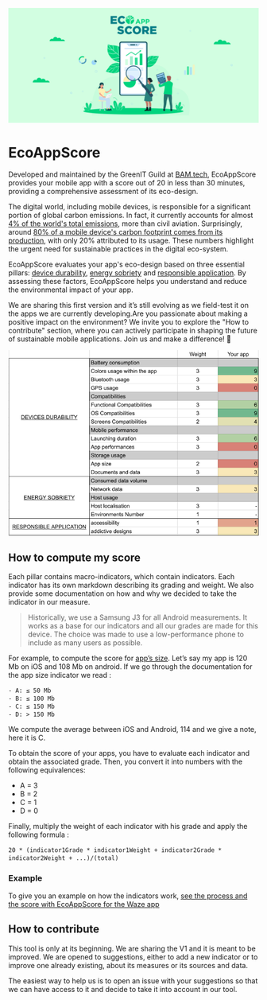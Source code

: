 ![](./assets/BannerEcoAppScore.png)

# EcoAppScore

Developed and maintained by the GreenIT Guild at [BAM.tech](https://www.bam.tech/), EcoAppScore provides your mobile app with a score out of 20 in less than 30 minutes, providing a comprehensive assessment of its eco-design.

The digital world, including mobile devices, is responsible for a significant portion of global carbon emissions. In fact, it currently accounts for almost [4% of the world's total emissions](https://www.cell.com/patterns/fulltext/S2666-3899(21)00188-4), more than civil aviation. Surprisingly, around [80% of a mobile device's carbon footprint comes from its production](https://www.senat.fr/rap/r19-555/r19-5551.pdf), with only 20% attributed to its usage. These numbers highlight the urgent need for sustainable practices in the digital eco-system.

EcoAppScore evaluates your app's eco-design based on three essential pillars: [device durability](./devicesDurability/devicesDurability.md), [energy sobriety](./energySobriety/energySobriety.md) and [responsible application](./responsibleApplication/responsibleApplication.md/). By assessing these factors, EcoAppScore helps you understand and reduce the environmental impact of your app.

We are sharing this first version and it’s still evolving as we field-test it on the apps we are currently developing.Are you passionate about making a positive impact on the environment? We invite you to explore the "How to contribute" section, where you can actively participate in shaping the future of sustainable mobile applications. Join us and make a difference! 🌱

![](./assets/EcoAppScoreFramework.png)

## How to compute my score

Each pillar contains macro-indicators, which contain indicators. Each indicator has its own markdown describing its grading and weight. We also provide some documentation on how and why we decided to take the indicator in our measure.

> Historically, we use a Samsung J3 for all Android measurements. It works as a base for our indicators and all our grades are made for this device. The choice was made to use a low-performance phone to include as many users as possible.

For example, to compute the score for [app’s size][1]. Let’s say my app is 120 Mb on iOS and 108 Mb on android. If we go through the documentation for the app size indicator we read :

```
- A: ≤ 50 Mb
- B: ≤ 100 Mb
- C: ≤ 150 Mb
- D: > 150 Mb
```

We compute the average between iOS and Android, 114 and we give a note, here it is C.

To obtain the score of your apps, you have to evaluate each indicator and obtain the associated grade. Then, you convert it into numbers with the following equivalences:

- A = 3
- B = 2
- C = 1
- D = 0

Finally, multiply the weight of each indicator with his grade and apply the following formula :

```
20 * (indicator1Grade * indicator1Weight + indicator2Grade * indicator2Weight + ...)/(total)
```

### Example

To give you an example on how the indicators work, [see the process and the score with EcoAppScore for the Waze app](./WazeExample.md)

## How to contribute

This tool is only at its beginning. We are sharing the V1 and it is meant to be improved. We are opened to suggestions, either to add a new indicator or to improve one already existing, about its measures or its sources and data.

The easiest way to help us is to open an issue with your suggestions so that we can have access to it and decide to take it into account in our tool.

[1]: ./devicesDurability/storageUsage/appSize.md
